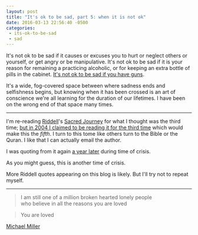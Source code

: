 ```yaml
---
layout: post
title: "It's ok to be sad, part 5: when it is not ok"
date: 2016-03-13 22:56:40 -0500
categories: 
 - its-ok-to-be-sad
 - sad
---
```


It's not ok to be sad if it causes or excuses you to hurt or neglect others or yourself, or get angry or be manipulative. It's not ok to be sad if it is your reason for remaining a practicing alcoholic, or for keeping an extra bottle of pills in the cabinet. [It's not ok to be sad if you have guns](https://www.youtube.com/watch?v=lgD9AlxZxNE).

It's a wide, fog-covered space between where sadness ends and selfishness begins, but knowing when it has been crossed is an art of conscience we're all learning for the duration of our lifetimes. I have been on the wrong end of that space many times.

---

I'm re-reading [Riddell](https://en.wikipedia.org/wiki/Mike_Riddell)'s [Sacred Journey](https://books.google.com/books?id=3G2pAwAAQBAJ) for what I thought was the third time; [but in 2004 I claimed to be reading it for the third time]({{site.url}}/2004/08/15/Wanting-to-change-the-world-is-not-a-noble-calling-its-a-primal-calling) which would make this the _fifth_. I turn to this tome like others turn to the Bible or the Quran. I like that I can actually email the author.

I was quoting from it again [a year later]({{site.url}}/2005/07/11/i-hope-theres-grace-in-this-town) during time of crisis. 

As you might guess, this is another time of crisis.

More Riddell quotes appearing on this blog is likely. But I'll try not to repeat myself.

---

> I am still one of a million broken hearted lonely people  
> who believe in all the reasons you are loved

> You are loved

[Michael Miller](http://michaelmillercrusade.com/music/i-made-you-up/track/million-lonely-people/)
